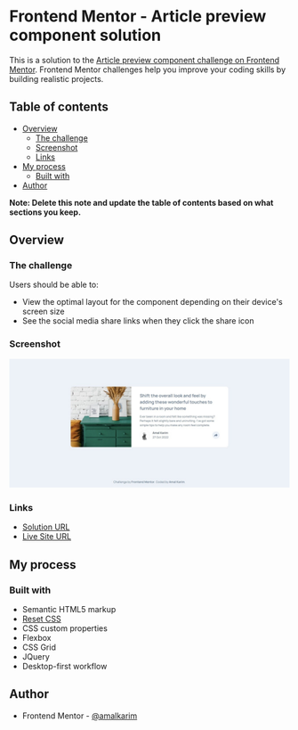 # Frontend Mentor - Article preview component solution

This is a solution to the [Article preview component challenge on Frontend Mentor](https://www.frontendmentor.io/challenges/article-preview-component-dYBN_pYFT). Frontend Mentor challenges help you improve your coding skills by building realistic projects. 

## Table of contents

- [Overview](#overview)
  - [The challenge](#the-challenge)
  - [Screenshot](#screenshot)
  - [Links](#links)
- [My process](#my-process)
  - [Built with](#built-with)
- [Author](#author)

**Note: Delete this note and update the table of contents based on what sections you keep.**

## Overview

### The challenge

Users should be able to:

- View the optimal layout for the component depending on their device's screen size
- See the social media share links when they click the share icon

### Screenshot

![Article preview component challenge on Frontend Mentor screenshot](./images/screenshot.jpg)



### Links

- [Solution URL](https://github.com/amalkarim/fm-article-preview-component)
- [Live Site URL](https://amalkarim.github.io/fm-article-preview-component)

## My process

### Built with

- Semantic HTML5 markup
- [Reset CSS](https://piccalil.li/blog/a-modern-css-reset/https://piccalil.li/blog/a-modern-css-reset/)
- CSS custom properties
- Flexbox
- CSS Grid
- JQuery
- Desktop-first workflow

## Author

- Frontend Mentor - [@amalkarim](https://www.frontendmentor.io/profile/amalkarim)